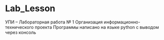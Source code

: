 # Lab_Lesson
УПИ – Лабораторная работа № 1 Организация информационно-технического проекта
Программы написано на языке python с выводом через консоль
